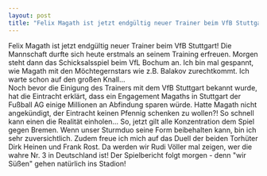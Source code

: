 ```yaml
---
layout: post
title: "Felix Magath ist jetzt endgültig neuer Trainer beim VfB Stuttgart!"
---
```


Felix Magath ist jetzt endgültig neuer Trainer beim VfB Stuttgart! Die Mannschaft durfte sich heute erstmals an seinem Training erfreuen. Morgen steht dann das Schicksalsspiel beim VfL Bochum an. Ich bin mal gespannt, wie Magath mit den Möchtegernstars wie z.B. Balakov zurechtkommt. Ich warte schon auf den großen Knall...  
Noch bevor die Einigung des Trainers mit dem VfB Stuttgart bekannt wurde, hat die Eintracht erklärt, dass ein Engagement Magaths in Stuttgart der Fußball AG einige Millionen an Abfindung sparen würde. Hatte Magath nicht angekündigt, der Eintracht keinen Pfennig schenken zu wollen?! So schnell kann einen die Realität einholen... So, jetzt gilt alle Konzentration dem Spiel gegen Bremen. Wenn unser Sturmduo seine Form beibehalten kann, bin ich sehr zuversichtlich. Zudem freue ich mich auf das Duell der beiden Torhüter Dirk Heinen und Frank Rost. Da werden wir Rudi Völler mal zeigen, wer die wahre Nr. 3 in Deutschland ist! Der Spielbericht folgt morgen - denn "wir Süßen" gehen natürlich ins Stadion!
